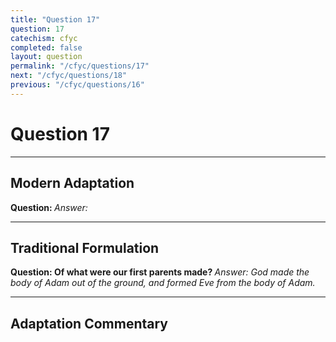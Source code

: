 ```yaml
---
title: "Question 17"
question: 17
catechism: cfyc
completed: false
layout: question
permalink: "/cfyc/questions/17"
next: "/cfyc/questions/18"
previous: "/cfyc/questions/16"
---
```

# Question 17
---
## Modern Adaptation
<strong>
    Question:
</strong>

<em>
    Answer:
</em>

---
## Traditional Formulation
<strong>
    Question: Of what were our first parents made?
</strong>

<em>
    Answer: God made the body of Adam out of the ground, and formed Eve from the body of Adam.
</em>

---
## Adaptation Commentary
